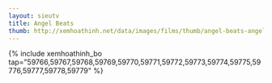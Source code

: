 ```yaml
---
layout: sieutv
title: Angel Beats
thumb: http://xemhoathinh.net/data/images/films/thumb/angel-beats-angel-beats-2010.jpg
---
```

{% include xemhoathinh_bo tap="59766,59767,59768,59769,59770,59771,59772,59773,59774,59775,59776,59777,59778,59779" %} 
